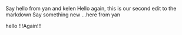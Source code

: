 Say hello from yan and kelen
Hello again, this is our second edit to the markdown
Say something new ...here from yan

hello !!!Again!!!